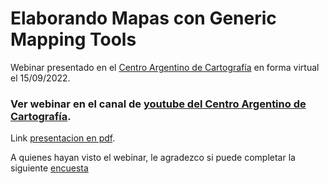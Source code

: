 # Elaborando Mapas con Generic Mapping Tools

Webinar presentado en el [Centro Argentino de Cartografía](https://centroargentinodecartografia.org/2022/09/webinar-gratuito-elaboracion-de-mapas-con-generic-mapping-tools/) en forma virtual el 15/09/2022.

### Ver webinar en el canal de [youtube del Centro Argentino de Cartografía](https://www.youtube.com/watch?v=tXKto-_HmnM).

Link [presentacion en pdf](https://github.com/Esteban82/CAC-2022/blob/main/Esteban_2022_Webinar%20CAC.pdf).

A quienes hayan visto el webinar, le agradezco si puede completar la siguiente [encuesta](https://docs.google.com/forms/d/e/1FAIpQLSf3Us3XD0mtk70tDMNuGhfd385omDr3ObRLnWQyyzKHpqo8sQ/viewform?usp=sf_link)

